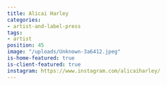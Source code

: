 ```yaml
---
title: Alicai Harley
categories:
- artist-and-label-press
tags:
- artist
position: 45
image: "/uploads/Unknown-3a6412.jpeg"
is-home-featured: true
is-client-featured: true
instagram: https://www.instagram.com/alicaiharley/
---
```



